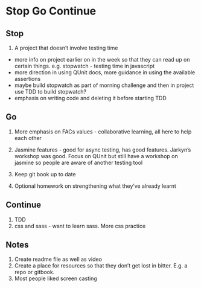 # Stop Go Continue

## Stop

1. A project that doesn’t involve testing time
- more info on project earlier on in the week so that they can read up on certain things. e.g. stopwatch - testing time in javascript
- more direction in using QUnit docs, more guidance in using the available assertions
- maybe build stopwatch as part of morning challenge and then in project use TDD to build stopwatch?
- emphasis on writing code and deleting it before starting TDD

## Go

1. More emphasis on FACs values - collaborative learning, all here to help each other 

2. Jasmine features - good for async testing, has good features. Jarkyn’s workshop was good. Focus on QUnit but still have a workshop on jasmine so people are aware of another testing tool
3. Keep git book up to date
4. Optional homework on strengthening what they’ve already learnt

## Continue
1. TDD
2. css and sass - want to learn sass. More css practice

## Notes

1. Create readme file as well as video
2. Create a place for resources so that they don’t get lost in bitter. E.g. a repo or gitbook. 
3. Most people liked screen casting
